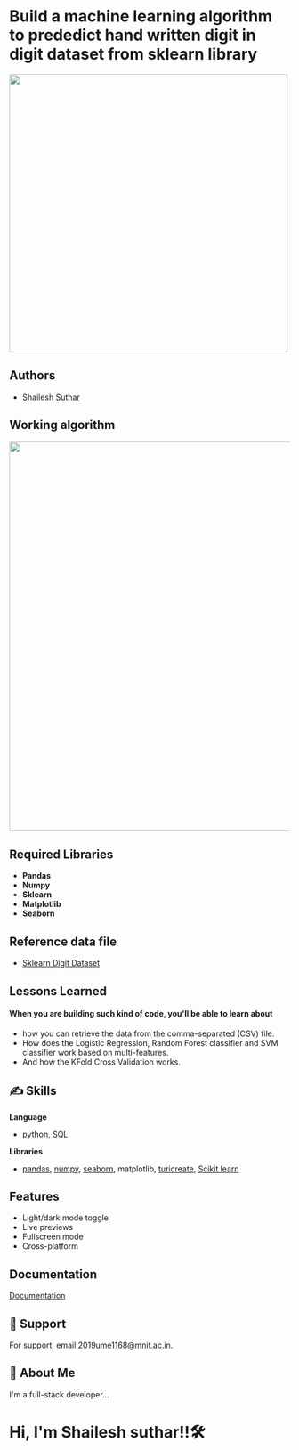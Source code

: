 # **Build a machine learning algorithm to prededict hand written digit in digit dataset from sklearn library**
<p float='left'>
  <img src='https://miro.medium.com/max/1400/1*hVdoiW35FXUE-fZ0HI30Tw.jpeg' width=500>
</p>




                                                                                                               
## Authors

- [Shailesh Suthar](https://github.com/shaileshsuthar675/)


## Working algorithm

<p float='left'>
  <img src='https://www.researchgate.net/profile/James-Landay/publication/221518120/figure/fig4/AS:668489102659594@1536391630464/Our-Digits-task-requires-recognition-of-handwritten-digits-Participants-collect-data.png' width=700>
</p>


## Required Libraries
- **Pandas**
- **Numpy**
- **Sklearn**
- **Matplotlib**
- **Seaborn**
## Reference data file
- [Sklearn Digit Dataset](https://scikit-learn.org/stable/modules/generated/sklearn.datasets.load_digits.html)

## Lessons Learned
#### When you are building such kind of code, you'll be able to learn about
- how you can retrieve the data from the comma-separated (CSV) file.
- How does the Logistic Regression, Random Forest classifier and SVM classifier work based on multi-features.
- And how the KFold Cross Validation works.


## ✍️ Skills
**Language**
- [python](https://www.python.org/), SQL

**Libraries**
- [pandas](https://pandas.pydata.org/pandas-docs/dev/getting_started/overview.html), [numpy](https://numpy.org/), [seaborn](https://seaborn.pydata.org/), matplotlib, [turicreate](https://github.com/apple/turicreate), [Scikit learn](https://scikit-learn.org/stable/) 


## Features

- Light/dark mode toggle
- Live previews
- Fullscreen mode
- Cross-platform


## Documentation

[Documentation](https://linktodocumentation)



## 🤙 Support

For support, email 2019ume1168@mnit.ac.in.


## 🚀 About Me
I'm a full-stack developer...
# Hi, I'm Shailesh suthar!!🛠 
